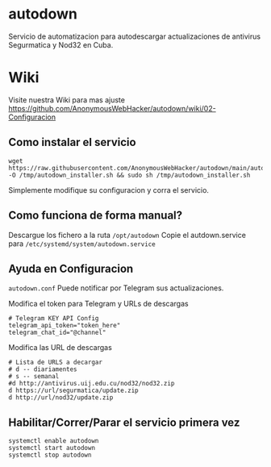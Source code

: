 # autodown
Servicio de  automatizacion para autodescargar actualizaciones de antivirus Segurmatica y Nod32 en Cuba.

# Wiki
Visite  nuestra Wiki para mas ajuste
https://github.com/AnonymousWebHacker/autodown/wiki/02-Configuracion


## Como instalar el servicio
```
wget https://raw.githubusercontent.com/AnonymousWebHacker/autodown/main/autodown_installer -O /tmp/autodown_installer.sh && sudo sh /tmp/autodown_installer.sh
```

Simplemente modifique su configuracion y corra el servicio.

## Como funciona de forma manual?
Descargue los fichero a la ruta `/opt/autodown`
Copie el autdown.service para `/etc/systemd/system/autodown.service`

## Ayuda en Configuracion
`autodown.conf`
Puede notificar por Telegram sus actualizaciones.

Modifica el token para Telegram y URLs de descargas
```
# Telegram KEY API Config
telegram_api_token="token_here"
telegram_chat_id="@channel"
```
Modifica las URL de descargas
```
# Lista de URLS a decargar
# d -- diariamentes
# s -- semanal
#d http://antivirus.uij.edu.cu/nod32/nod32.zip
d https://url/segurmatica/update.zip
d http://url/nod32/update.zip
```

## Habilitar/Correr/Parar el servicio primera vez
```
systemctl enable autodown
systemctl start autodown
systemctl stop autodown
```